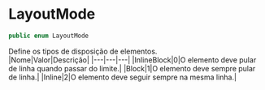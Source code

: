 # LayoutMode
```csharp
public enum LayoutMode
```
Define os tipos de disposição de elementos.<br />
|Nome|Valor|Descrição|
|---|---|---|
|InlineBlock|0|O elemento deve pular de linha quando passar do limite.|
|Block|1|O elemento deve sempre pular de linha.|
|Inline|2|O elemento deve seguir sempre na mesma linha.|
